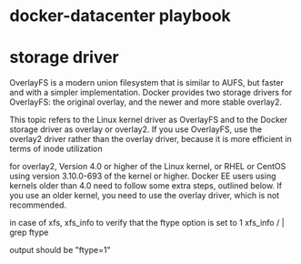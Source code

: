# docker-datacenter playbook

# storage driver 

OverlayFS is a modern union filesystem that is similar to AUFS, but faster and with a simpler implementation. Docker provides two storage drivers for OverlayFS: the original overlay, and the newer and more stable overlay2.

This topic refers to the Linux kernel driver as OverlayFS and to the Docker storage driver as overlay or overlay2.
 If you use OverlayFS, use the overlay2 driver rather than the overlay driver, because it is more efficient in terms of inode utilization


for overlay2, Version 4.0 or higher of the Linux kernel, or RHEL or CentOS using version 3.10.0-693 of the kernel or higher. Docker EE users using kernels older than 4.0 need to follow some extra steps, outlined below. If you use an older kernel, you need to use the overlay driver, which is not recommended.

in case of xfs, xfs_info to verify that the ftype option is set to 1
xfs_info / | grep ftype 

output should be "ftype=1"